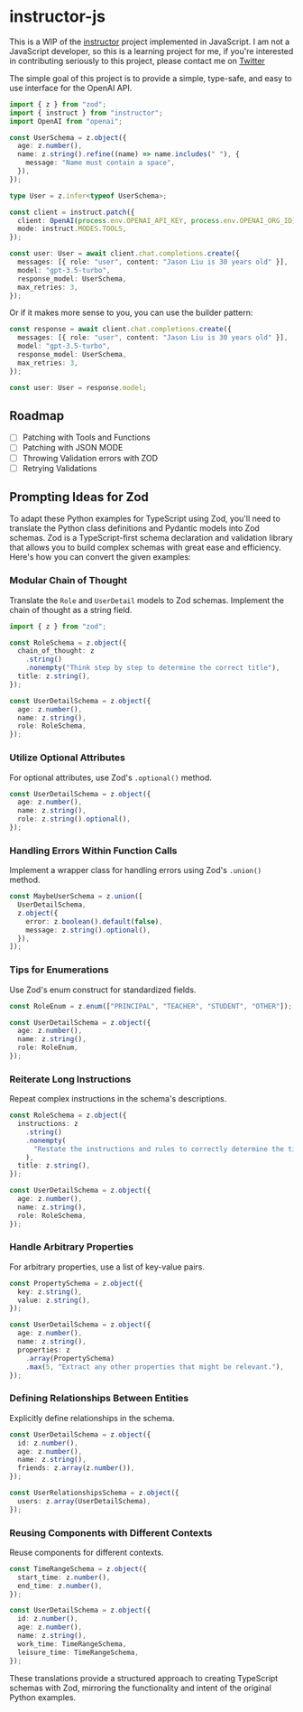 # instructor-js

This is a WIP of the [instructor](https://github.com/jxnl/instructor) project implemented in JavaScript.
I am not a JavaScript developer, so this is a learning project for me, if you're interested in contributing seriously to this project, please contact me on [Twitter](https://twitter.com/jxnlco)

The simple goal of this project is to provide a simple, type-safe, and easy to use interface for the OpenAI API.

```ts
import { z } from "zod";
import { instruct } from "instructor";
import OpenAI from "openai";

const UserSchema = z.object({
  age: z.number(),
  name: z.string().refine((name) => name.includes(" "), {
    message: "Name must contain a space",
  }),
});

type User = z.infer<typeof UserSchema>;

const client = instruct.patch({
  client: OpenAI(process.env.OPENAI_API_KEY, process.env.OPENAI_ORG_ID),
  mode: instruct.MODES.TOOLS,
});

const user: User = await client.chat.completions.create({
  messages: [{ role: "user", content: "Jason Liu is 30 years old" }],
  model: "gpt-3.5-turbo",
  response_model: UserSchema,
  max_retries: 3,
});
```

Or if it makes more sense to you, you can use the builder pattern:

```ts
const response = await client.chat.completions.create({
  messages: [{ role: "user", content: "Jason Liu is 30 years old" }],
  model: "gpt-3.5-turbo",
  response_model: UserSchema,
  max_retries: 3,
});

const user: User = response.model;
```

## Roadmap

- [ ] Patching with Tools and Functions
- [ ] Patching with JSON MODE
- [ ] Throwing Validation errors with ZOD
- [ ] Retrying Validations

## Prompting Ideas for Zod

To adapt these Python examples for TypeScript using Zod, you'll need to translate the Python class definitions and Pydantic models into Zod schemas. Zod is a TypeScript-first schema declaration and validation library that allows you to build complex schemas with great ease and efficiency. Here's how you can convert the given examples:

### Modular Chain of Thought

Translate the `Role` and `UserDetail` models to Zod schemas. Implement the chain of thought as a string field.

```typescript
import { z } from "zod";

const RoleSchema = z.object({
  chain_of_thought: z
    .string()
    .nonempty("Think step by step to determine the correct title"),
  title: z.string(),
});

const UserDetailSchema = z.object({
  age: z.number(),
  name: z.string(),
  role: RoleSchema,
});
```

### Utilize Optional Attributes

For optional attributes, use Zod's `.optional()` method.

```typescript
const UserDetailSchema = z.object({
  age: z.number(),
  name: z.string(),
  role: z.string().optional(),
});
```

### Handling Errors Within Function Calls

Implement a wrapper class for handling errors using Zod's `.union()` method.

```typescript
const MaybeUserSchema = z.union([
  UserDetailSchema,
  z.object({
    error: z.boolean().default(false),
    message: z.string().optional(),
  }),
]);
```

### Tips for Enumerations

Use Zod's enum construct for standardized fields.

```typescript
const RoleEnum = z.enum(["PRINCIPAL", "TEACHER", "STUDENT", "OTHER"]);

const UserDetailSchema = z.object({
  age: z.number(),
  name: z.string(),
  role: RoleEnum,
});
```

### Reiterate Long Instructions

Repeat complex instructions in the schema's descriptions.

```typescript
const RoleSchema = z.object({
  instructions: z
    .string()
    .nonempty(
      "Restate the instructions and rules to correctly determine the title."
    ),
  title: z.string(),
});

const UserDetailSchema = z.object({
  age: z.number(),
  name: z.string(),
  role: RoleSchema,
});
```

### Handle Arbitrary Properties

For arbitrary properties, use a list of key-value pairs.

```typescript
const PropertySchema = z.object({
  key: z.string(),
  value: z.string(),
});

const UserDetailSchema = z.object({
  age: z.number(),
  name: z.string(),
  properties: z
    .array(PropertySchema)
    .max(5, "Extract any other properties that might be relevant."),
});
```

### Defining Relationships Between Entities

Explicitly define relationships in the schema.

```typescript
const UserDetailSchema = z.object({
  id: z.number(),
  age: z.number(),
  name: z.string(),
  friends: z.array(z.number()),
});

const UserRelationshipsSchema = z.object({
  users: z.array(UserDetailSchema),
});
```

### Reusing Components with Different Contexts

Reuse components for different contexts.

```typescript
const TimeRangeSchema = z.object({
  start_time: z.number(),
  end_time: z.number(),
});

const UserDetailSchema = z.object({
  id: z.number(),
  age: z.number(),
  name: z.string(),
  work_time: TimeRangeSchema,
  leisure_time: TimeRangeSchema,
});
```

These translations provide a structured approach to creating TypeScript schemas with Zod, mirroring the functionality and intent of the original Python examples.
